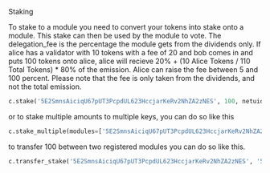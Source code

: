 
Staking 

To stake to a module you need to convert your tokens into stake onto a module. This stake can then be used by the module to vote. The delegation_fee is the percentage the module gets from the dividends only. If alice has a validator with 10 tokens with a fee of 20 and bob comes in and puts 100 tokens onto alice, alice will recieve 20% + (10 Alice Tokens / 110 Total Tokens) * 80% of the emission. Alice can raise the fee between 5 and 100 percent. Please note that the fee is only taken from the dividends, and not the total emission. 

```python
c.stake('5E2SmnsAiciqU67pUT3PcpdUL623HccjarKeRv2NhZA2zNES', 100, netuid=10)
```
or to stake multiple amounts to multiple keys, you can do so like this

```python
c.stake_multiple(modules=['5E2SmnsAiciqU67pUT3PcpdUL623HccjarKeRv2NhZA2zNES', '5ERLrXrrKPg9k99yp8DuGhop6eajPEgzEED8puFzmtJfyJES'], amounts=[100, 100], netuid=10)
```

to transfer 100 between two registered modules you can do so like this.

```python
c.transfer_stake('5E2SmnsAiciqU67pUT3PcpdUL623HccjarKeRv2NhZA2zNES', '5ERLrXrrKPg9k99yp8DuGhop6eajPEgzEED8puFzmtJfyJES', 100, netuid=10)
```
